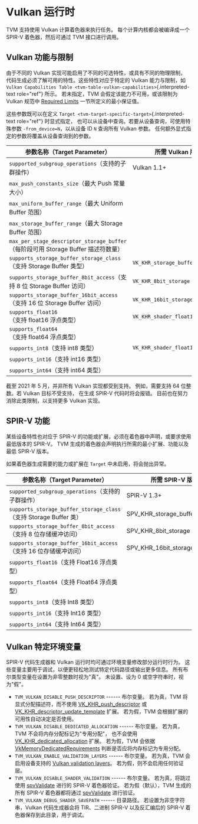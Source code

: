 # Vulkan 运行时


TVM 支持使用 Vulkan 计算着色器来执行任务。 每个计算内核都会被编译成一个 SPIR-V 着色器，然后可通过 TVM 接口进行调用。

## Vulkan 功能与限制 
由于不同的 Vulkan 实现可能启用了不同的可选特性，或具有不同的物理限制，
代码生成必须了解可用的特性。这些特性对应于特定的 Vulkan 能力与限制，如 `Vulkan Capabilities Table <tvm-table-vulkan-capabilities>`{.interpreted-text role="ref"} 所示。 若未指定，TVM 会假定该能力不可用，或该限制为 Vulkan 规范中 [Required Limits](https://www.khronos.org/registry/vulkan/specs/1.2-extensions/html/vkspec.html#limits-minmax) 一节所定义的最小保证值。

这些参数既可以在定义 `Target <tvm-target-specific-target>`{.interpreted-text role="ref"} 时显式指定， 也可以从设备中查询。若要从设备查询，可使用特殊参数
`-from_device=N`，以从设备 ID `N` 查询所有 Vulkan 参数。
任何额外显式指定的参数将覆盖从设备查询到的参数。

| 参数名称（Target Parameter）                | 所需 Vulkan 版本/扩展                      | 查询的 Vulkan 参数结构体字段                                                                 | 默认值 |
|--------------------------------------------|--------------------------------------------|------------------------------------------------------------------------------------------------|--------|
| `supported_subgroup_operations`（支持的子群操作） | Vulkan 1.1+                                | `VkPhysicalDeviceSubgroupProperties::supportedOperations`                                      | 0（对应子群特性标志位 VkSubgroupFeatureFlagBits） |
| `max_push_constants_size`（最大 Push 常量大小） |                                            | `VkPhysicalDeviceLimits::maxPushConstantsSize`                                                 | 128 字节 |
| `max_uniform_buffer_range`（最大 Uniform Buffer 范围） |                                        | `VkPhysicalDeviceLimits::maxUniformBufferRange`                                                | 16384 字节 |
| `max_storage_buffer_range`（最大 Storage Buffer 范围） |                                       | `VkPhysicalDeviceLimits::maxStorageBufferRange`                                                | 2^27 字节 |
| `max_per_stage_descriptor_storage_buffer`（每阶段可用 Storage Buffer 描述符数量） |           | `VkPhysicalDeviceLimits::maxPerStageDescriptorStorageBuffers`                                  | 4 |
| `supports_storage_buffer_storage_class`（支持 Storage Buffer 类型） | `VK_KHR_storage_buffer_storage_class`      | （无需查询，取决于扩展是否启用）                                                               | false |
| `supports_storage_buffer_8bit_access`（支持 8 位 Storage Buffer 访问） | `VK_KHR_8bit_storage`                     | `VkPhysicalDevice8BitStorageFeaturesKHR::storageBuffer8BitAccess`                              | false |
| `supports_storage_buffer_16bit_access`（支持 16 位 Storage Buffer 访问） | `VK_KHR_16bit_storage`                   | `VkPhysicalDevice16BitStorageFeaturesKHR::storageBuffer16BitAccess`                            | false |
| `supports_float16`（支持 float16 浮点类型） | `VK_KHR_shader_float16_int8`               | `VkPhysicalDeviceShaderFloat16Int8FeaturesKHR::shaderFloat16`                                  | false |
| `supports_float64`（支持 float64 浮点类型） |                                            | `VkPhysicalDeviceFeatures::shaderFloat64`                                                      | false |
| `supports_int8`（支持 int8 类型）          | `VK_KHR_shader_float16_int8`               | `VkPhysicalDeviceShaderFloat16Int8FeaturesKHR::shaderInt8`                                     | false |
| `supports_int16`（支持 int16 类型）        |                                            | `VkPhysicalDeviceFeatures::shaderInt16`                                                        | false |
| `supports_int64`（支持 int64 类型）        |                                            | `VkPhysicalDeviceFeatures::shaderInt64`                                                        | false |

截至 2021 年 5 月，并非所有 Vulkan 实现都受到支持。 例如，需要支持 64
位整数。若 Vulkan 目标不受支持， 在生成 SPIR-V 代码时将会报错。
目前也在努力消除此类限制，以支持更多 Vulkan 实现。

## SPIR-V 功能 

某些设备特性也对应于 SPIR-V 的功能或扩展，必须在着色器中声明，或要求使用最低版本的 SPIR-V。 TVM 生成的着色器会声明执行所需的最小扩展、功能以及最低 SPIR-V 版本。

如果着色器生成需要的能力或扩展在 `Target` 中未启用，将会抛出异常。


| 参数名称（Target Parameter）                | 所需 SPIR-V 版本/扩展                      | 声明的功能（Capability） |
|--------------------------------------------|--------------------------------------------|--------------------------|
| `supported_subgroup_operations`（支持的子群操作） | SPIR-V 1.3+                                | 视具体子群特性而定（参考 VkSubgroupFeatureFlagBits） |
| `supports_storage_buffer_storage_class`（支持 Storage Buffer 类） | SPV_KHR_storage_buffer_storage_class        | （使用该扩展隐式启用） |
| `supports_storage_buffer_8bit_access`（支持 8 位存储缓冲访问） | SPV_KHR_8bit_storage                        | StorageBuffer8BitAccess |
| `supports_storage_buffer_16bit_access`（支持 16 位存储缓冲访问） | SPV_KHR_16bit_storage                      | StorageBuffer16BitAccess |
| `supports_float16`（支持 Float16 浮点类型） |                                            | Float16 |
| `supports_float64`（支持 Float64 浮点类型） |                                            | Float64 |
| `supports_int8`（支持 Int8 类型）          |                                            | Int8 |
| `supports_int16`（支持 Int16 类型）        |                                            | Int16 |
| `supports_int64`（支持 Int64 类型）        |                                            | Int64 |


## Vulkan 特定环境变量

SPIR-V 代码生成器和 Vulkan 运行时均可通过环境变量修改部分运行时行为。
这些变量主要用于调试，以便更轻松地测试特定代码路径或输出更多信息。
所有布尔类型变量在设置为非零整数时视为"真"。 未设置、设为 0
或空字符串时，视为"假"。

-   `TVM_VULKAN_DISABLE_PUSH_DESCRIPTOR` ------ 布尔变量。 若为真，TVM
    将显式分配描述符，而不使用
    [VK_KHR_push_descriptor](https://khronos.org/registry/vulkan/specs/1.2-extensions/man/html/VK_KHR_push_descriptor.html)
    或
    [VK_KHR_descriptor_update_template](https://khronos.org/registry/vulkan/specs/1.2-extensions/man/html/VK_KHR_descriptor_update_template.html)
    扩展。 若为假，TVM 会根据扩展的可用性自动决定是否使用。
-   `TVM_VULKAN_DISABLE_DEDICATED_ALLOCATION` ------ 布尔变量。
    若为真，TVM 不会将内存分配标记为"专用分配"， 也不会使用
    [VK_KHR_dedicated_allocation](https://khronos.org/registry/vulkan/specs/1.2-extensions/man/html/VK_KHR_dedicated_allocation.html)
    扩展。 若为假，TVM 会依据
    [VkMemoryDedicatedRequirements](https://khronos.org/registry/vulkan/specs/1.2-extensions/man/html/VkMemoryDedicatedRequirements.html)
    判断是否应将内存标记为专用分配。
-   `TVM_VULKAN_ENABLE_VALIDATION_LAYERS` ------ 布尔变量。 若为真，TVM
    会启用设备支持的 [Vulkan validation
    layers](https://github.com/KhronosGroup/Vulkan-LoaderAndValidationLayers/blob/master/layers/README.md)。
    若为假，则不会启用任何验证层。
-   `TVM_VULKAN_DISABLE_SHADER_VALIDATION` ------ 布尔变量。
    若为真，将跳过使用
    [spvValidate](https://github.com/KhronosGroup/SPIRV-Tools#validator)
    进行的 SPIR-V 着色器验证。 若为假（默认），TVM 生成的所有 SPIR-V
    着色器都将通过
    [spvValidate](https://github.com/KhronosGroup/SPIRV-Tools#validator)
    进行验证。
-   `TVM_VULKAN_DEBUG_SHADER_SAVEPATH` ------ 目录路径。
    若设置为非空字符串，Vulkan 代码生成器会将 TIR、二进制 SPIR-V
    以及反汇编后的 SPIR-V 着色器保存到此目录，用于调试。
